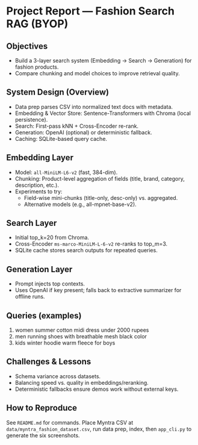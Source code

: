 # Project Report — Fashion Search RAG (BYOP)

## Objectives

- Build a 3-layer search system (Embedding → Search → Generation) for fashion products.
- Compare chunking and model choices to improve retrieval quality.

## System Design (Overview)

- Data prep parses CSV into normalized text docs with metadata.
- Embedding & Vector Store: Sentence-Transformers with Chroma (local persistence).
- Search: First-pass kNN + Cross-Encoder re-rank.
- Generation: OpenAI (optional) or deterministic fallback.
- Caching: SQLite-based query cache.

## Embedding Layer

- Model: `all-MiniLM-L6-v2` (fast, 384-dim).
- Chunking: Product-level aggregation of fields (title, brand, category, description, etc.).
- Experiments to try:
  - Field-wise mini-chunks (title-only, desc-only) vs. aggregated.
  - Alternative models (e.g., all-mpnet-base-v2).

## Search Layer

- Initial top_k=20 from Chroma.
- Cross-Encoder `ms-marco-MiniLM-L-6-v2` re-ranks to top_m=3.
- SQLite cache stores search outputs for repeated queries.

## Generation Layer

- Prompt injects top contexts.
- Uses OpenAI if key present; falls back to extractive summarizer for offline runs.

## Queries (examples)

1. women summer cotton midi dress under 2000 rupees
2. men running shoes with breathable mesh black color
3. kids winter hoodie warm fleece for boys

## Challenges & Lessons

- Schema variance across datasets.
- Balancing speed vs. quality in embeddings/reranking.
- Deterministic fallbacks ensure demos work without external keys.

## How to Reproduce

See `README.md` for commands. Place Myntra CSV at `data/myntra_fashion_dataset.csv`, run data prep, index, then `app_cli.py` to generate the six screenshots.
